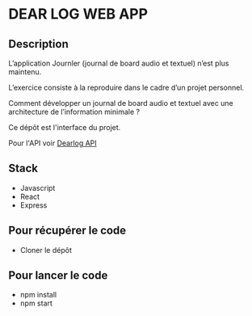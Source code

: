# DEAR LOG WEB APP

## Description

L’application Journler (journal de board audio et textuel) n’est plus maintenu.

L’exercice consiste à la reproduire dans le cadre d’un projet personnel.

Comment développer un journal de board audio et textuel avec une architecture de l’information minimale ?

Ce dépôt est l'interface du projet.

 Pour l'API voir [Dearlog API](https://github.com/nablanerd/dearlog)

## Stack

- Javascript
- React
- Express

## Pour récupérer le code

- Cloner le dépôt

## Pour lancer le code

- npm install
- npm start
